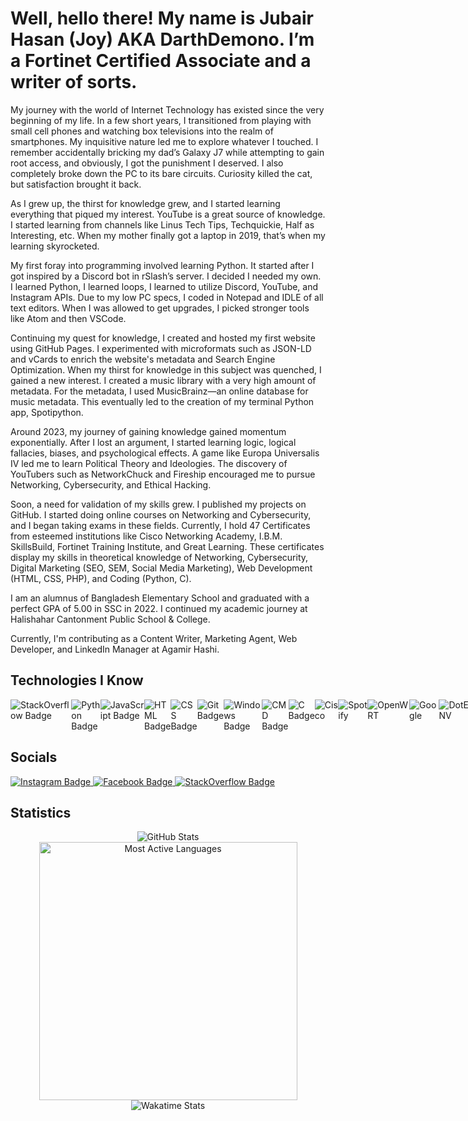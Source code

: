 <h1>Well, hello there! My name is Jubair Hasan (Joy) AKA DarthDemono. I’m a Fortinet Certified Associate and a writer of sorts.</h1>
<p>
My journey with the world of Internet Technology has existed since the very beginning of my life. In a few short years, I transitioned from playing with small cell phones and watching box televisions into the realm of smartphones. My inquisitive nature led me to explore whatever I touched. I remember accidentally bricking my dad’s Galaxy J7 while attempting to gain root access, and obviously, I got the punishment I deserved. I also completely broke down the PC to its bare circuits. Curiosity killed the cat, but satisfaction brought it back.

As I grew up, the thirst for knowledge grew, and I started learning everything that piqued my interest. YouTube is a great source of knowledge. I started learning from channels like Linus Tech Tips, Techquickie, Half as Interesting, etc. When my mother finally got a laptop in 2019, that’s when my learning skyrocketed.

My first foray into programming involved learning Python. It started after I got inspired by a Discord bot in rSlash’s server. I decided I needed my own. I learned Python, I learned loops, I learned to utilize Discord, YouTube, and Instagram APIs. Due to my low PC specs, I coded in Notepad and IDLE of all text editors. When I was allowed to get upgrades, I picked stronger tools like Atom and then VSCode.

Continuing my quest for knowledge, I created and hosted my first website using GitHub Pages. I experimented with microformats such as JSON-LD and vCards to enrich the website's metadata and Search Engine Optimization. When my thirst for knowledge in this subject was quenched, I gained a new interest. I created a music library with a very high amount of metadata. For the metadata, I used MusicBrainz—an online database for music metadata. This eventually led to the creation of my terminal Python app, Spotipython.

Around 2023, my journey of gaining knowledge gained momentum exponentially. After I lost an argument, I started learning logic, logical fallacies, biases, and psychological effects. A game like Europa Universalis IV led me to learn Political Theory and Ideologies. The discovery of YouTubers such as NetworkChuck and Fireship encouraged me to pursue Networking, Cybersecurity, and Ethical Hacking.

Soon, a need for validation of my skills grew. I published my projects on GitHub. I started doing online courses on Networking and Cybersecurity, and I began taking exams in these fields. Currently, I hold 47 Certificates from esteemed institutions like Cisco Networking Academy, I.B.M. SkillsBuild, Fortinet Training Institute, and Great Learning. These certificates display my skills in theoretical knowledge of Networking, Cybersecurity, Digital Marketing (SEO, SEM, Social Media Marketing), Web Development (HTML, CSS, PHP), and Coding (Python, C).

I am an alumnus of Bangladesh Elementary School and graduated with a perfect GPA of 5.00 in SSC in 2022. I continued my academic journey at Halishahar Cantonment Public School & College.

Currently, I'm contributing as a Content Writer, Marketing Agent, Web Developer, and LinkedIn Manager at Agamir Hashi.
</p>

<h2>Technologies I Know</h2>

<div style="display: flex;">
  <img src="https://img.shields.io/badge/-StackOverflow-001633?style=for-the-badge&logo=stackoverflow" alt="StackOverflow Badge">
  <img src="https://img.shields.io/badge/-Python-001633?style=for-the-badge&logo=python" alt="Python Badge">
  <img src="https://img.shields.io/badge/-JavaScript-001633?style=for-the-badge&logo=javascript" alt="JavaScript Badge">
  <img src="https://img.shields.io/badge/-HTML-001633?style=for-the-badge&logo=html5" alt="HTML Badge">
  <img src="https://img.shields.io/badge/-CSS-001633?style=for-the-badge&logo=css3" alt="CSS Badge">
  <img src="https://img.shields.io/badge/-Git-001633?style=for-the-badge&logo=git" alt="Git Badge">
  <img src="https://img.shields.io/badge/-Windows-001633?style=for-the-badge&logo=Windows" alt="Windows Badge">
  <img src="https://img.shields.io/badge/-CMD-001633?style=for-the-badge&logo=windowsterminal" alt="CMD Badge">
  <img src="https://img.shields.io/badge/-C-001633?style=for-the-badge&logo=c" alt="C Badge">
  <img src="https://img.shields.io/badge/-Cisco-001633?style=for-the-badge&logo=Cisco" alt="Cisco">
  <img src="https://img.shields.io/badge/-Spotify-001633?style=for-the-badge&logo=Spotify" alt="Spotify">
  <img src="https://img.shields.io/badge/-openwrt-001633?style=for-the-badge&logo=openwrt" alt="OpenWRT">
  <img src="https://img.shields.io/badge/-Google-001633?style=for-the-badge&logo=Google" alt="Google">
  <img src="https://img.shields.io/badge/-dotenv-001633?style=for-the-badge&logo=dotenv" alt="DotENV">
  <img src="https://img.shields.io/badge/-musicbrainz-001633?style=for-the-badge&logo=musicbrainz" alt="MusicBrainz">
</div>

<h2>Socials</h2>

<div class="socialmedia-btns">
  <a tabindex="0" rel="external author me contact about" hreflang="en" type="text/html" title="My Instagram" href="https://instagram.com/darthdemono/" class="url u-url">
    <img src="https://img.shields.io/badge/-Instagram-black?style=for-the-badge&logo=Instagram" alt="Instagram Badge">
  </a>
  
  <a tabindex="0" rel="external author me contact about" hreflang="en" type="text/html" title="My Facebook Profile" href="https://www.facebook.com/darthdemono/" class="url u-url">
    <img src="https://img.shields.io/badge/-Facebook-black?style=for-the-badge&logo=Facebook" alt="Facebook Badge">
  </a>
  
  <a tabindex="0" rel="external author me contact about" hreflang="en" type="text/html" title="My Stackoverflow Profile" href="https://stackoverflow.com/users/13643722/darth-demono?tab=profile" class="url u-url stack fa-stack-overflow">
    <img src="https://img.shields.io/badge/-Stack%20Overflow-black?style=for-the-badge&logo=StackOverflow" alt="StackOverflow Badge">
  </a>
</div>

<h2>Statistics</h2>

<div align="center">
  <img src="https://github-readme-stats.vercel.app/api?username=darthdemono&show_icons=true&theme=radical&text_color=ffffff&border_color=800080&custom_title=GitHub+Stats" alt="GitHub Stats"/>
  <img src="https://github-readme-stats.vercel.app/api/top-langs/?username=darthdemono&layout=compact&theme=radical&text_color=ffffff&border_color=800080&custom_title=Most+Active+Languages" width=413 alt="Most Active Languages"/>
  <img src="https://github-readme-stats.vercel.app/api/wakatime?username=darthdemono&theme=radical&text_color=ffffff&layout=compact&border_color=800080&v=2" alt="Wakatime Stats"/>
</div>

